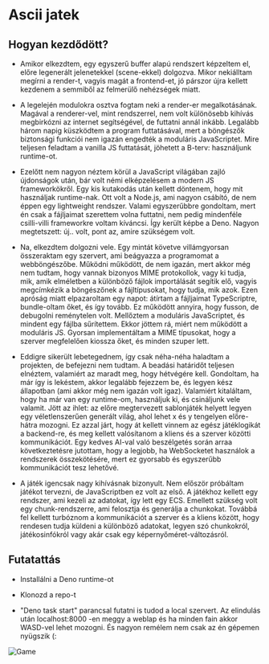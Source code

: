 # Ascii jatek

## Hogyan kezdődött?
- Amikor elkezdtem, egy egyszerű buffer alapú rendszert képzeltem el, előre legenerált jelenetekkel (scene-ekkel) dolgozva. Mikor nekiálltam megírni a render-t, vagyis magát a frontend-et, jó párszor újra kellett kezdenem a semmiből az felmerülő nehézségek miatt.

- A legelején modulokra osztva fogtam neki a render-er megalkotásának. Magával a renderer-vel, mint rendszerrel, nem volt különösebb kihívás megbirkózni az internet segítségével, de futtatni annál inkább. Legalább három napig küszködtem a program futtatásával, mert a böngészők biztonsági funkciói nem igazán engedték a moduláris JavaScriptet. Mire teljesen feladtam a vanilla JS futtatását, jöhetett a B-terv: használjunk runtime-ot.

- Ezelőtt nem nagyon néztem körül a JavaScript világában zajló újdonságok után, bár volt némi elképzelésem a modern JS frameworkökről. Egy kis kutakodás után kellett döntenem, hogy mit használjak runtime-nak. Ott volt a Node.js, ami nagyon csábító, de nem éppen egy lightweight rendszer. Valami egyszerűbbre gondoltam, mert én csak a fájljaimat szerettem volna futtatni, nem pedig mindenféle csilli-villi frameworkre voltam kíváncsi. Így került képbe a Deno. Nagyon megtetszett: új.. volt, pont az, amire szükségem volt.

- Na, elkezdtem dolgozni vele. Egy mintát követve villámgyorsan összeraktam egy szervert, ami beágyazza a programomat a webböngészőbe. Működni működött, de nem igazán, mert akkor még nem tudtam, hogy vannak bizonyos MIME protokollok, vagy ki tudja, mik, amik elméletben a különböző fájlok importálását segítik elő, vagyis megcímkézik a böngészőnek a fájltípusokat, hogy tudja, mik azok. Ezen apróság miatt elpazaroltam egy napot: átírtam a fájljaimat TypeScriptre, bundle-oltam őket, és így tovább. Ez működött annyira, hogy fusson, de debugolni reménytelen volt. Mellőztem a moduláris JavaScriptet, és mindent egy fájlba sűrítettem. Ekkor jöttem rá, miért nem működött a moduláris JS. Gyorsan implementáltam a MIME típusokat, hogy a szerver megfelelően kiossza őket, és minden szuper lett.

- Eddigre sikerült lebetegednem, így csak néha-néha haladtam a projekten, de befejezni nem tudtam. A beadási határidőt teljesen elnéztem, valamiért az maradt meg, hogy hétvégére kell. Gondoltam, ha már így is lekéstem, akkor legalább fejezzem be, és legyen kész állapotban (ami akkor még nem igazán volt igaz). Valamiért kitaláltam, hogy ha már van egy runtime-om, használjuk ki, és csináljunk vele valamit. Jött az ihlet: az előre megtervezett sablonjáték helyett legyen egy véletlenszerűen generált világ, ahol lehet x és y tengelyen előre-hátra mozogni. Ez azzal járt, hogy át kellett vinnem az egész játéklogikát a backend-re, és meg kellett valósítanom a kliens és a szerver közötti kommunikációt. Egy kedves AI-val való beszélgetés során arraa következtetésre jutottam, hogy a legjobb, ha WebSocketet használok a rendszerek összekötésére, mert ez gyorsabb és egyszerűbb kommunikációt tesz lehetővé.

- A játék igencsak nagy kihívásnak bizonyult. Nem először próbáltam játékot tervezni, de JavaScriptben ez volt az első. A játékhoz kellett egy rendszer, ami kezeli az adatokat, így lett egy ECS. Emellett szükség volt egy chunk-rendszerre, ami felosztja és generálja a chunkokat. Továbbá fel kellett turbóznom a kommunikációt a szerver és a kliens között, hogy rendesen tudja küldeni a különböző adatokat, legyen szó chunkokról, játékosinfókról vagy akár csak egy képernyőméret-változásról.

## Futatattás

- Installálni a Deno runtime-ot

- Klonozd a repo-t

- "Deno task start" parancsal futatni is tudod a local szervert. Az elindulás után localhost:8000 -en meggy a weblap és ha minden fain akkor WASD-vel lehet mozogni. És nagyon remélem nem csak az én gépemen nyügszik (:

![Game](./image.jpeg)
